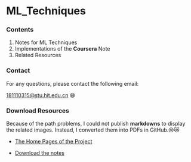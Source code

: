 # ML_Techniques
### Contents

1. Notes for ML Techniques
2. Implementations of the **Coursera** Note
3. Related Resources



### Contact

For any questions, please contact the following email:

181110315@stu.hit.edu.cn  :smile:



### Download Resources

Because of the path problems, I could not publish **markdowns** to display the related images. Instead, I converted them into PDFs in GitHub​.:cry::crying_cat_face:

- <a href="https://hitergszf.github.io/ML_Techniques/">The Home Pages of the Project</a>

- <a href="http://downgit.zhoudaxiaa.com/#/home?url=https://github.com/hitergszf/ML_Techniques/tree/master/notes notes">Download the notes</a>



